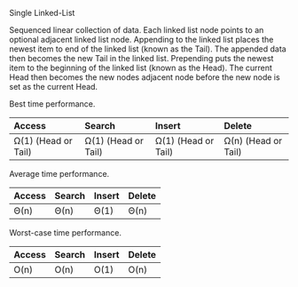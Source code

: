 Single Linked-List

Sequenced linear collection of data. Each linked list node points to an optional adjacent linked list node. Appending to the linked list places the newest item to end of the linked list (known as the Tail). The appended data then becomes the new Tail in the linked list. Prepending puts the newest item to the beginning of the linked list (known as the Head). The current Head then becomes the new nodes adjacent node before the new node is set as the current Head.

Best time performance.

| Access              | Search              | Insert              | Delete              |
| :---                | :---                | :---                | :---                |
| Ω(1) (Head or Tail) | Ω(1) (Head or Tail) | Ω(1) (Head or Tail) | Ω(n) (Head or Tail) |

Average time performance.

| Access    | Search    | Insert    | Delete    |
| :---      | :---      | :---      | :---      |
| Θ(n)      | Θ(n)      | Θ(1)      | Θ(n)      |

Worst-case time performance.

| Access   | Search    | Insert    | Delete    |
| :---     | :---      | :---      | :---      |
| O(n)     | O(n)      | O(1)      | O(n)      |